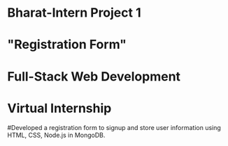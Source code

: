 # Bharat-Intern Project 1
# "Registration Form"

# Full-Stack Web Development
# Virtual Internship

#Developed a registration form to signup and store user information using
HTML, CSS, Node.js in MongoDB.
